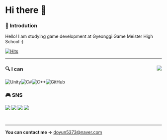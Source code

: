 # Hi there 👋

### 🦕 Introdution

Hello! I am studying game development at Gyeonggi Game Meister High School :)

[![Hits](https://hits.seeyoufarm.com/api/count/incr/badge.svg?url=https%3A%2F%2Fgithub.com%2Fehdbs28&count_bg=%23394DF5&title_bg=%235886FF&icon=iconify.svg&icon_color=%23FFFFFF&title=hits&edge_flat=false)](https://hits.seeyoufarm.com)


---


<div align="center">
  
</div>
 
<img align="right" src="https://github-readme-stats.vercel.app/api?username=ehdbs28&show_icons=true&theme=swift"/>

<dic align="left">

</div>

### 🔍 I can

![Unity](https://img.shields.io/badge/unity-%23000000.svg?style=for-the-badge&logo=unity&logoColor=white)![C#](https://img.shields.io/badge/c%23-%23239120.svg?style=for-the-badge&logo=c-sharp&logoColor=white)![C++](https://img.shields.io/badge/c++-%2300599C.svg?style=for-the-badge&logo=c%2B%2B&logoColor=white)![GitHub](https://img.shields.io/badge/github-%23121011.svg?style=for-the-badge&logo=github&logoColor=white)

</div>

### 🎮 SNS

  <a href="https://www.youtube.com/channel/UCTJ55O2NQrO8RFE7ThoKDqA"><img src="https://img.shields.io/badge/Youtube-%e61919.svg?style=for-the-badge&logo=Youtube&logoColor=white"/></a>
  <a href="http://ggm.gondr.net/user/profile/226"><img src="https://img.shields.io/badge/School-%4285F4.svg?style=for-the-badge&logo=Google Scholar&logoColor=white"/></a>
  <a href="https://www.facebook.com/profile.php?id=100010137919669"><img src="https://img.shields.io/badge/Facebook-%231877F2.svg?style=for-the-badge&logo=Facebook&logoColor=white"/></a>
  <a href="https://www.instagram.com/whereis.stingray/"><img src="https://img.shields.io/badge/Instagram-%23E4405F.svg?style=for-the-badge&logo=Instagram&logoColor=white"/></a>
  
<br>

---

**You can contact me ->**
doyun5373@naver.com

